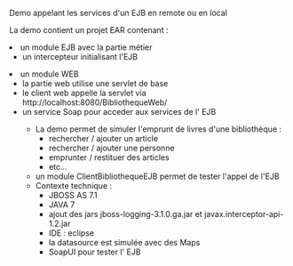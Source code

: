 <p>Demo appelant les services d'un EJB en remote ou en local
<p> La demo contient un projet EAR contenant :
<li>un module EJB avec la partie métier
	<ul>
	<li>un intercepteur initialisant l'EJB</li>
	</ul>
</li>
<li>un module WEB 
	<ul> 
		<li> la partie web utilise une servlet de base</li>
		<li> le client web appelle la servlet via http://localhost:8080/BibliothequeWeb/<urlPatterns></li>
		<li> un service Soap pour acceder aux services de l' EJB</li>
	<ul>
</li>


<p>
<li> La demo permet de simuler l'emprunt de livres d'une bibliothèque :
	<ul> 
		<li> rechercher / ajouter un article</li>
		<li> rechercher / ajouter une personne</li>
		<li> emprunter / restituer des articles</li>
		<li>etc...</li>
	</ul>
</li>

<li> un module ClientBibliothequeEJB permet de tester l'appel de l'EJB

<li> Contexte technique :
	<ul> 
		<li> JBOSS AS 7.1</li>
		<li> JAVA 7</li>
		<li> ajout des jars jboss-logging-3.1.0.ga.jar et javax.interceptor-api-1.2.jar</li>
		<li> IDE : eclipse</li>
		<li> la datasource est simulée avec des Maps</li>
		<li> SoapUI pour tester l' EJB</li>
	</ul>
</li>